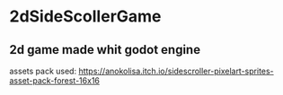 # 2dSideScollerGame

## 2d game made whit godot engine

assets pack used: https://anokolisa.itch.io/sidescroller-pixelart-sprites-asset-pack-forest-16x16
